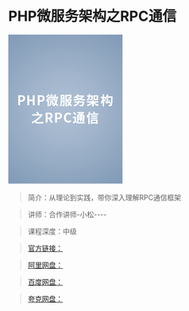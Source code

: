 # PHP微服务架构之RPC通信

![img](../../assets/Ciqah16W3tGAUNemAADST7S_9ys531.png)

> 简介：从理论到实践，带你深入理解RPC通信框架

> 讲师：合作讲师-小松----

> 课程深度：中级

> [官方链接：]()

> [阿里网盘：]()

> [百度网盘：]()

> [夸克网盘：]()
